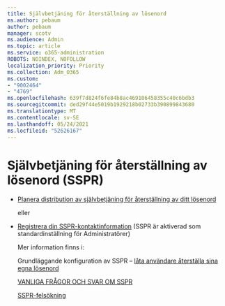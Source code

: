 ```yaml
---
title: Självbetjäning för återställning av lösenord
ms.author: pebaum
author: pebaum
manager: scotv
ms.audience: Admin
ms.topic: article
ms.service: o365-administration
ROBOTS: NOINDEX, NOFOLLOW
localization_priority: Priority
ms.collection: Adm_O365
ms.custom:
- "9002464"
- "4769"
ms.openlocfilehash: 639f7d824f6fe84b8ac469106458355c40c6bdb3
ms.sourcegitcommit: ded29f44e5019b1929218b02733b390899843680
ms.translationtype: MT
ms.contentlocale: sv-SE
ms.lasthandoff: 05/24/2021
ms.locfileid: "52626167"
---
```

# <a name="self-service-password-reset-sspr"></a>Självbetjäning för återställning av lösenord (SSPR)

- [Planera distribution av självbetjäning för återställning av ditt lösenord](https://go.microsoft.com/fwlink/?linkid=2142944)  

    eller
- [Registrera din SSPR-kontaktinformation](https://mysignins.microsoft.com/security-info) (SSPR är aktiverad som standardinställning för Administratörer)

    Mer information finns i:

    Grundläggande konfiguration av SSPR – [låta användare återställa sina egna lösenord](/microsoft-365/admin/add-users/let-users-reset-passwords)

    [VANLIGA FRÅGOR OCH SVAR OM SSPR](/azure/active-directory/authentication/active-directory-passwords-faq)

    [SSPR-felsökning](/azure/active-directory/authentication/active-directory-passwords-troubleshoot)
